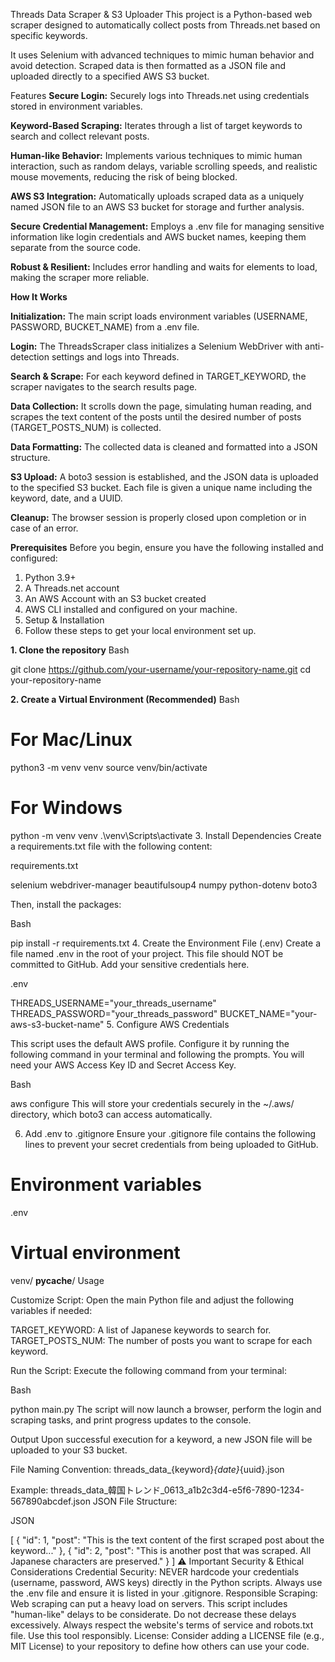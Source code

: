 Threads Data Scraper & S3 Uploader
This project is a Python-based web scraper designed to automatically collect posts from Threads.net based on specific keywords. 

It uses Selenium with advanced techniques to mimic human behavior and avoid detection. Scraped data is then formatted as a JSON file and uploaded directly to a specified AWS S3 bucket.

Features
**Secure Login:** Securely logs into Threads.net using credentials stored in environment variables.

**Keyword-Based Scraping:** Iterates through a list of target keywords to search and collect relevant posts.

**Human-like Behavior:** Implements various techniques to mimic human interaction, such as random delays, variable scrolling speeds, and realistic mouse movements, reducing the risk of being blocked.

**AWS S3 Integration:** Automatically uploads scraped data as a uniquely named JSON file to an AWS S3 bucket for storage and further analysis.

**Secure Credential Management:** Employs a .env file for managing sensitive information like login credentials and AWS bucket names, keeping them separate from the source code.

**Robust & Resilient:** Includes error handling and waits for elements to load, making the scraper more reliable.


**How It Works**

**Initialization:** The main script loads environment variables (USERNAME, PASSWORD, BUCKET_NAME) from a .env file.

**Login:** The ThreadsScraper class initializes a Selenium WebDriver with anti-detection settings and logs into Threads.

**Search & Scrape:** For each keyword defined in TARGET_KEYWORD, the scraper navigates to the search results page.

**Data Collection:** It scrolls down the page, simulating human reading, and scrapes the text content of the posts until the desired number of posts (TARGET_POSTS_NUM) is collected.

**Data Formatting:** The collected data is cleaned and formatted into a JSON structure.

**S3 Upload:** A boto3 session is established, and the JSON data is uploaded to the specified S3 bucket. Each file is given a unique name including the keyword, date, and a UUID.

**Cleanup:** The browser session is properly closed upon completion or in case of an error.


**Prerequisites**
Before you begin, ensure you have the following installed and configured:

1) Python 3.9+
2) A Threads.net account
3) An AWS Account with an S3 bucket created
4) AWS CLI installed and configured on your machine.
5) Setup & Installation
6) Follow these steps to get your local environment set up.

**1. Clone the repository**
Bash

git clone https://github.com/your-username/your-repository-name.git
cd your-repository-name

**2. Create a Virtual Environment (Recommended)**
Bash

# For Mac/Linux
python3 -m venv venv
source venv/bin/activate

# For Windows
python -m venv venv
.\venv\Scripts\activate
3. Install Dependencies
Create a requirements.txt file with the following content:

requirements.txt

selenium
webdriver-manager
beautifulsoup4
numpy
python-dotenv
boto3

Then, install the packages:

Bash

pip install -r requirements.txt
4. Create the Environment File (.env)
Create a file named .env in the root of your project. This file should NOT be committed to GitHub. Add your sensitive credentials here.

.env

THREADS_USERNAME="your_threads_username"
THREADS_PASSWORD="your_threads_password"
BUCKET_NAME="your-aws-s3-bucket-name"
5. Configure AWS Credentials

This script uses the default AWS profile. Configure it by running the following command in your terminal and following the prompts. You will need your AWS Access Key ID and Secret Access Key.

Bash

aws configure
This will store your credentials securely in the ~/.aws/ directory, which boto3 can access automatically.

6. Add .env to .gitignore
Ensure your .gitignore file contains the following lines to prevent your secret credentials from being uploaded to GitHub.

# Environment variables
.env

# Virtual environment
venv/
__pycache__/
Usage

Customize Script: Open the main Python file and adjust the following variables if needed:

TARGET_KEYWORD: A list of Japanese keywords to search for.
TARGET_POSTS_NUM: The number of posts you want to scrape for each keyword.

Run the Script: Execute the following command from your terminal:

Bash

python main.py
The script will now launch a browser, perform the login and scraping tasks, and print progress updates to the console.

Output
Upon successful execution for a keyword, a new JSON file will be uploaded to your S3 bucket.

File Naming Convention: threads_data_{keyword}_{date}_{uuid}.json

Example: threads_data_韓国トレンド_0613_a1b2c3d4-e5f6-7890-1234-567890abcdef.json
JSON File Structure:

JSON

[
  {
    "id": 1,
    "post": "This is the text content of the first scraped post about the keyword..."
  },
  {
    "id": 2,
    "post": "This is another post that was scraped. All Japanese characters are preserved."
  }
]
⚠️ Important Security & Ethical Considerations
Credential Security: NEVER hardcode your credentials (username, password, AWS keys) directly in the Python scripts. Always use the .env file and ensure it is listed in your .gitignore.
Responsible Scraping: Web scraping can put a heavy load on servers. This script includes "human-like" delays to be considerate. Do not decrease these delays excessively. Always respect the website's terms of service and robots.txt file. Use this tool responsibly.
License: Consider adding a LICENSE file (e.g., MIT License) to your repository to define how others can use your code.
